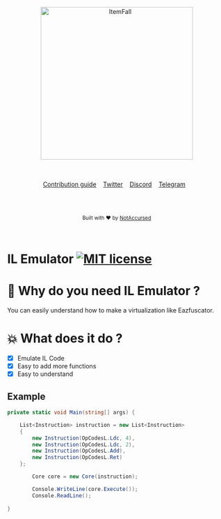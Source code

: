 <p align="center">
    <img width="350" height="350" src="https://i.ibb.co/LCXnRLy/Logo-definitivo-notaccursed-Rotondo-min.png" alt="ItemFall">
    <br>
    <br>
    <br>
</p>

<p align="center">
    <a href="https://github.com/NotAccursed/Simple-IL-Code-Emulator/issues">Contribution guide</a>&nbsp;&nbsp;&nbsp;
    <a href="https://twitter.com/NAccursed">Twitter</a>&nbsp;&nbsp;&nbsp;
    <a href="https://discordapp.com/invite/f55n5tM">Discord</a>&nbsp;&nbsp;&nbsp;
    <a href="https://t.me/notaccursedtelegram">Telegram</a>&nbsp;&nbsp;&nbsp;
</p>

<br>

<br>

<p align="center">
  <sub>Built with ❤︎ by <a href="https://twitter.com/NAccursed">NotAccursed</a></sub>
</p>
<br>

# IL Emulator [![MIT license](https://img.shields.io/badge/License-MIT-blue.svg)](https://lbesson.mit-license.org/)


# 📜 Why do you need IL Emulator ?

You can easily understand how to make a virtualization like Eazfuscator.

# 💥 What does it do ?

- [x] Emulate IL Code
- [x] Easy to add more functions
- [x] Easy to understand

## Example
```C#
private static void Main(string[] args) {

    List<Instruction> instruction = new List<Instruction>
	{
	    new Instruction(OpCodesL.Ldc, 4),
	    new Instruction(OpCodesL.Ldc, 2),
	    new Instruction(OpCodesL.Add),
	    new Instruction(OpCodesL.Ret)
	};

        Core core = new Core(instruction);

        Console.WriteLine(core.Execute());
        Console.ReadLine();
        
}
```

